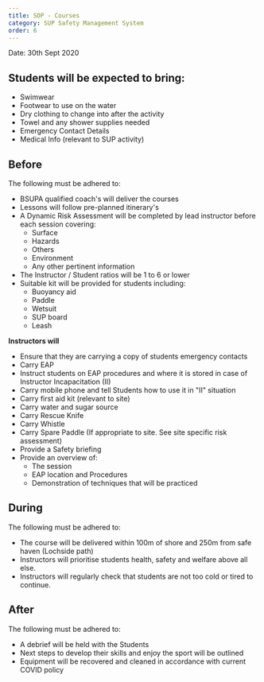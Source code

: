 ```yaml
---
title: SOP - Courses
category: SUP Safety Management System
order: 6
---
```

Date: 30th Sept 2020

## Students will be expected to bring:
  - Swimwear
  - Footwear to use on the water
  - Dry clothing to change into after the activity
  - Towel and any shower supplies needed
  - Emergency Contact Details
  - Medical Info (relevant to SUP activity)


## Before
The following must be adhered to:
- BSUPA qualified coach's will deliver the courses
- Lessons will follow pre-planned itinerary's
- A Dynamic Risk Assessment will be completed by lead instructor before each session covering:
  - Surface
  - Hazards
  - Others
  - Environment
  - Any other pertinent information
- The Instructor / Student ratios will be 1 to 6 or lower
- Suitable kit will be provided for students including:
  - Buoyancy aid
  - Paddle
  - Wetsuit
  - SUP board
  - Leash

**Instructors will**
  - Ensure that they are carrying a copy of students emergency contacts
  - Carry EAP
  - Instruct students on EAP procedures and where it is stored in case of Instructor Incapacitation (II)
  - Carry mobile phone and tell Students how to use it in "II" situation
  - Carry first aid kit (relevant to site)
  - Carry water and sugar source
  - Carry Rescue Knife
  - Carry Whistle
  - Carry Spare Paddle (If appropriate to site. See site specific risk assessment)
  - Provide a Safety briefing
  - Provide an overview of:
    - The session
    - EAP location and Procedures
    - Demonstration of techniques that will be practiced



## During
The following must be adhered to:
- The course will be delivered within 100m of shore and 250m from safe haven (Lochside path)
- Instructors will prioritise students health, safety and welfare above all else.
- Instructors will regularly check that students are not too cold or tired to continue.


## After
The following must be adhered to:
- A debrief will be held with the Students
- Next steps to develop their skills and enjoy the sport will be outlined
- Equipment will be recovered and cleaned in accordance with current COVID policy

